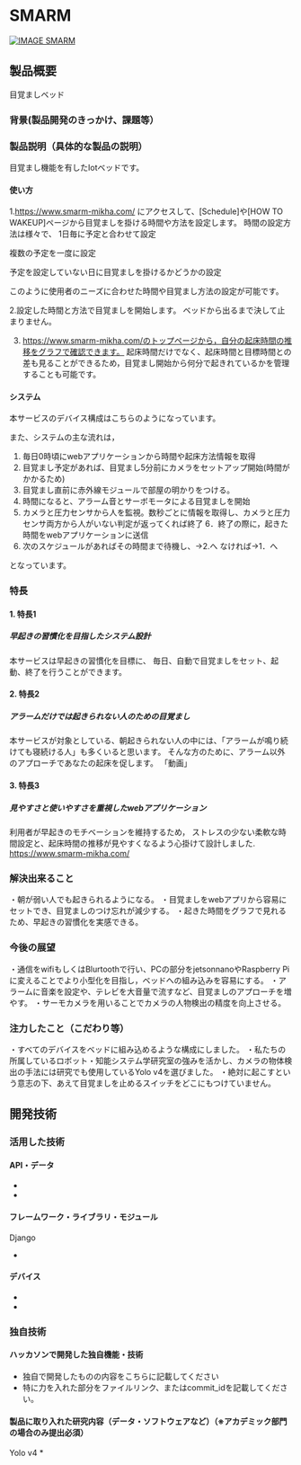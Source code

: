 # SMARM

[![IMAGE SMARM](https://jphacks.com/wp-content/uploads/2020/09/JPHACKS2020_ogp.jpg)](https://www.youtube.com/watch?v=G5rULR53uMk)

## 製品概要
目覚ましベッド
### 背景(製品開発のきっかけ、課題等）
### 製品説明（具体的な製品の説明）
目覚まし機能を有したIotベッドです。
#### 使い方
1.https://www.smarm-mikha.com/ にアクセスして、[Schedule]や[HOW TO WAKEUP]ページから目覚ましを掛ける時間や方法を設定します。
時間の設定方法は様々で、
1日毎に予定と合わせて設定

複数の予定を一度に設定

予定を設定していない日に目覚ましを掛けるかどうかの設定

このように使用者のニーズに合わせた時間や目覚まし方法の設定が可能です。

2.設定した時間と方法で目覚ましを開始します。
ベッドから出るまで決して止まりません。

3. https://www.smarm-mikha.com/のトップページから，自分の起床時間の推移をグラフで確認できます。
起床時間だけでなく、起床時間と目標時間との差も見ることができるため，目覚まし開始から何分で起きれているかを管理することも可能です。

#### システム
本サービスのデバイス構成はこちらのようになっています。

また、システムの主な流れは，

1. 毎日0時頃にwebアプリケーションから時間や起床方法情報を取得
2. 目覚まし予定があれば、目覚まし5分前にカメラをセットアップ開始(時間がかかるため)
3. 目覚まし直前に赤外線モジュールで部屋の明かりをつける。
4. 時間になると、アラーム音とサーボモータによる目覚ましを開始
5. カメラと圧力センサから人を監視。数秒ごとに情報を取得し、カメラと圧力センサ両方から人がいない判定が返ってくれば終了
6．終了の際に，起きた時間をwebアプリケーションに送信
7. 次のスケジュールがあればその時間まで待機し、→2.へ
   なければ→1．へ

となっています。

### 特長
#### 1. 特長1
##### 早起きの習慣化を目指したシステム設計
本サービスは早起きの習慣化を目標に、
毎日、自動で目覚ましをセット、起動、終了を行うことができます。

#### 2. 特長2
##### アラームだけでは起きられない人のための目覚まし
本サービスが対象としている、朝起きられない人の中には、「アラームが鳴り続けても寝続ける人」も多くいると思います。
そんな方のために、アラーム以外のアプローチであなたの起床を促します。
「動画」

#### 3. 特長3
##### 見やすさと使いやすさを重視したwebアプリケーション
利用者が早起きのモチベーションを維持するため，
ストレスの少ない柔軟な時間設定と、起床時間の推移が見やすくなるよう心掛けて設計しました.
https://www.smarm-mikha.com/

### 解決出来ること
・朝が弱い人でも起きられるようになる。
・目覚ましをwebアプリから容易にセットでき、目覚ましのつけ忘れが減少する。
・起きた時間をグラフで見れるため、早起きの習慣化を実感できる。

### 今後の展望
・通信をwifiもしくはBlurtoothで行い、PCの部分をjetsonnanoやRaspberry Piに変えることでより小型化を目指し，ベッドへの組み込みを容易にする。
・アラームに音楽を設定や、テレビを大音量で流すなど、目覚ましのアプローチを増やす。
・サーモカメラを用いることでカメラの人物検出の精度を向上させる。

### 注力したこと（こだわり等）
・すべてのデバイスをベッドに組み込めるような構成にしました。
・私たちの所属しているロボット・知能システム学研究室の強みを活かし、カメラの物体検出の手法には研究でも使用しているYolo v4を選びました。
・絶対に起こすという意志の下、あえて目覚ましを止めるスイッチをどこにもつけていません。


## 開発技術
### 活用した技術
#### API・データ
* 
* 

#### フレームワーク・ライブラリ・モジュール
Django

* 

#### デバイス
* 
* 

### 独自技術
#### ハッカソンで開発した独自機能・技術
* 独自で開発したものの内容をこちらに記載してください
* 特に力を入れた部分をファイルリンク、またはcommit_idを記載してください。

#### 製品に取り入れた研究内容（データ・ソフトウェアなど）（※アカデミック部門の場合のみ提出必須）
Yolo v4 
* 
